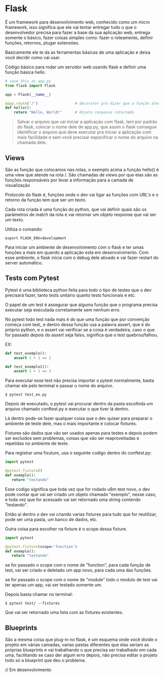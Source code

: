 # Flask

É um framework para desenvolvimento web, conhecido como um micro framework,
isso significa que ele vai tentar entregar tudo o que o desenvolvedor precisa para fazer a base da sua aplicação web, entrega somente o básico, fazer coisas simples como: fazer o roteamento, definir funções, retornos, plugar extensões.

Basicamente ele te da as ferramentas básicas de uma aplicação e deixa você decidir como vai usar.

Código básico para rodar um servidor web usando flask e definir uma função básica hello.

```Python
# save this as app.py
from flask import Flask

app = Flask(__name__)

@app.route('/')                 # decorator pra dizer que a função atende na rota /
def hello():
    return "Hello, World!"      # Objeto response retornado
```

> Salvar o arquivo que vai iniciar a aplicação com flask, tem por padrão do flask, colocar o nome dele de app.py, que assim o flask consegue identificar o arquivo que deve executar pra iniciar a aplicação com mais facilidade e sem você precisar especificar o nome do arquivo na chamada dele.
## Views

São as função que colocamos nas rotas, o exemplo acima a função hello() é uma view que atende na rota /.
São chamadas de views por que elas são as funções responsáveis por levar a informação para a camada de visualização


Protocolo do flask é, funções onde o dev vai ligar as funções com URL's e o retorno da função tem que ser um texto.

Cada rota criada é uma função do python, que vai definir quais são os parâmetros de match da rota e vai retornar um objeto response que vai ser um texto.

Utiliza o comando:

    export FLASK_ENV=development

Para iniciar um ambiente de desenvolvimento com o flask e ter umas funções a mais em quando a aplicação esta em desenvolvimento. Com esse ambiente, o flask inicia com o debug dele ativado e vai fazer restart do server automático.


## Tests com Pytest

Pytest é uma biblioteca python feita para todo o tipo de testes que o dev precisará fazer, tanto tests unitário quanto tests funcionais e etc.

O papel de um test é assegurar que alguma função que o programa precisa executar seja executada corretamente sem nenhum erro.

No pytest todo test nada mais é do que uma função que por convenção começa com test_ e dentro dessa função usa a palavra assert, que é do próprio python, e o assert vai verificar se a coisa é verdadeira, caso o que for passado depois do assert seja falso, significa que o test quebrou/falhou.

EX:
```Python
def test_exemplo():
    assert 1 + 1 == 2

def test_exemplo1():
    assert 1 + 1 == 3
```

Para executar esse test não precisa importar o pytest normalmente, basta chamar ele pelo terminal e passar o nome do arquivo.

    $ pytest test_ex.py

 Depois de executado, o pytest vai procurar dentro da pasta escolhida um arquivo chamado conftest.py e executar o que tiver lá dentro.

 Lá dentro pode-se fazer qualquer coisa que o dev quiser para preparar o ambiente de teste dele, mas o mais importante é colocar fixtures.

 Fixtures são dados que vão ser usados apenas para testes e depois podem ser excluídos sem problemas, coisas que vão ser reaproveitadas e repetidas no ambiente de teste.

 Para registrar uma fixuture, usa o seguinte codigo dentro do conftest.py:

 ```Python
 import pytest

 @pytest.fixture()
 def exemplo():
    return "testando"
 ```

 Esse codigo significa que toda vez que for rodado u8m test novo, o dev pode contar que vai ser criado um objeto chamado "exemplo", nesse caso, e toda vez que for acessado vai ser retornado uma string contendo "testando".

 Então ai dentro o dev vai criando varias fixtures para tudo que for reutilizar, pode ser uma pasta, um banco de dados, etc.

 Outra coisa para escolher na fixture é o scope dessa fixture.
 
 ```Python
 import pytest

 @pytest.fixture(scope='function')
 def exemplo():
    return "testando"
 ```

 se for passado o scope com o nome de "function", para cada função de test, vai ser criado e deletado um app novo, para cada uma das funções.

 se for passado o scope com o nome de "module" todo o modulo de test vai ter apenas um app, vai ser testado somente um.

 Depois basta chamar no terminal:

    $ pytest test/ --fixtures

Que vai ser retornado uma lista com as fixtures existentes. 


## Blueprints

São a mesma coisa que plug-in no flask, é um esquema onde você divide o projeto em várias camadas, varias pastas diferentes que elas seriam as próprias blueprints e vai trabalhando o que precisa ser trabalhado em cada uma, facilitando se caso der algum erro depois, não precisa editar o projeto todo só a blueprint que deu o problema.


// Em desenvolvimento